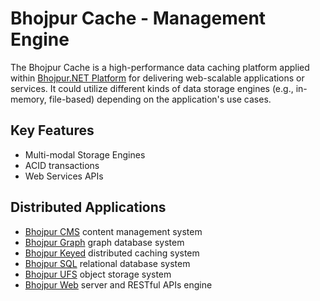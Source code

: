 # Bhojpur Cache - Management Engine

The Bhojpur Cache is a high-performance data caching platform applied within [Bhojpur.NET Platform](http://github.com/bhojpur/platform) for delivering web-scalable applications or services. It could utilize different kinds of data storage engines (e.g., in-memory, file-based) depending on the application's use cases.

## Key Features

- Multi-modal Storage Engines
- ACID transactions
- Web Services APIs

## Distributed Applications

- [Bhojpur CMS](https://github.com/bhojpur/cms) content management system
- [Bhojpur Graph](https://github.com/bhojpur/graph) graph database system
- [Bhojpur Keyed](https://github.com/bhojpur/keyed) distributed caching system
- [Bhojpur SQL](https://github.com/bhojpur/sql) relational database system  
- [Bhojpur UFS](https://github.com/bhojpur/ufs) object storage system
- [Bhojpur Web](https://github.com/bhojpur/web) server and RESTful APIs engine
